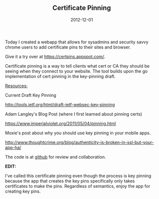 <article markdown="1">

<header markdown="1">
 
# Certificate Pinning

<time class="pubdate" datetime="2012-12-01">2012-12-01</time>

</header>

Today I created a webapp that allows for sysadmins and security savvy chrome users to add certificate pins to their sites and browser.

Give it a try over at <a target="_blank" href="https://certpins.appspot.com/">https://certpins.appspot.com/</a>.

Certificate pinning is a way to tell clients what cert or CA they should be seeing when they connect to your website. The tool builds upon the go implementation of cert pinning in the key-pinning draft.

<u>Resources:</u>

Current Draft Key Pinning

<a target="_blank" href="http://tools.ietf.org/html/draft-ietf-websec-key-pinning">http://tools.ietf.org/html/draft-ietf-websec-key-pinning</a>

Adam Langley's Blog Post (where I first learned about pinning certs)

<a target="_blank" href="https://www.imperialviolet.org/2011/05/04/pinning.html">https://www.imperialviolet.org/2011/05/04/pinning.html</a>

Moxie's post about why you should use key pinning in your mobile apps.

<a target="_blank" href="http://www.thoughtcrime.org/blog/authenticity-is-broken-in-ssl-but-your-app-ha/">http://www.thoughtcrime.org/blog/authenticity-is-broken-in-ssl-but-your-app-ha/</a>


The code is at <a target="_blank" href="https://github.com/cem-/certpins">github</a> for review and collaboration.


**EDIT:**

I've called this certificate pinning even though the process is key pinning because the app that creates the key pins specifically only takes certificates to make the pins. Regardless of semantics, enjoy the app for creating key pins.

</article>
